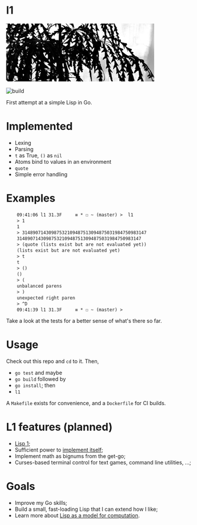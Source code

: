# l1

<img src="/l1.jpg" width="400">

![build](https://github.com/eigenhombre/l1/actions/workflows/build.yml/badge.svg)

First attempt at a simple Lisp in Go.

# Implemented
- Lexing
- Parsing
- `t` as True, `()` as `nil`
- Atoms bind to values in an environment
- `quote`
- Simple error handling

# Examples

        09:41:06 l1 31.3F     ≡ * ☐ ~ (master) >  l1
        > 1
        1
        > 31489071430987532109487513094875031984750983147
        31489071430987532109487513094875031984750983147
        > (quote (lists exist but are not evaluated yet))
        (lists exist but are not evaluated yet)
        > t
        t
        > ()
        ()
        > (
        unbalanced parens
        > )
        unexpected right paren
        > ^D
        09:41:39 l1 31.3F     ≡ * ☐ ~ (master) >

Take a look at the tests for a better sense of what's there so far.

# Usage

Check out this repo and `cd` to it. Then,

- `go test` and maybe 
- `go build` followed by
- `go install`; then
- `l1`

A `Makefile` exists for convenience, and a `Dockerfile` for CI builds.

# L1 features (planned)

- [Lisp 1](https://en.wikipedia.org/wiki/Common_Lisp#The_function_namespace);
- Sufficient power to [implement itself](http://www.paulgraham.com/rootsoflisp.html);
- Implement math as bignums from the get-go;
- Curses-based terminal control for text games, command line utilities, ...;

# Goals

- Improve my Go skills;
- Build a small, fast-loading Lisp that I can extend how I like;
- Learn more about [Lisp as a model for computation](http://www.paulgraham.com/rootsoflisp.html).

